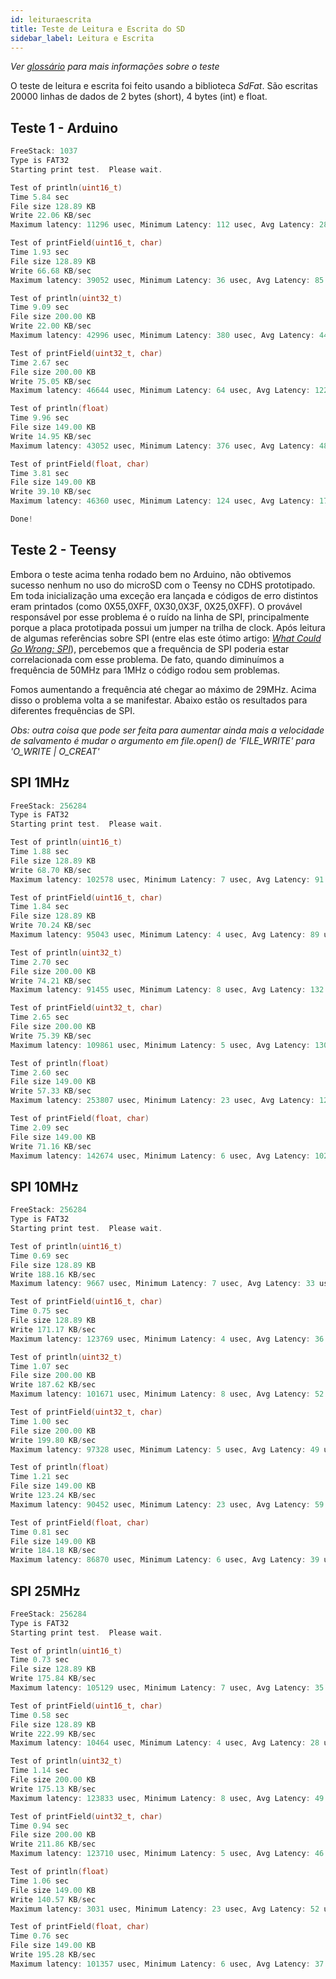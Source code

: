 ```yaml
---
id: leituraescrita
title: Teste de Leitura e Escrita do SD
sidebar_label: Leitura e Escrita
---
```


*Ver [glossário](/documentation/docs/glossario/testes/leituraescrita) para mais informações sobre o teste*

O teste de leitura e escrita foi feito usando a biblioteca *SdFat*. São escritas 20000 linhas de dados de 2 bytes (short), 4 bytes (int) e float. 

## Teste 1 - Arduino
```cpp
FreeStack: 1037
Type is FAT32
Starting print test.  Please wait.

Test of println(uint16_t)
Time 5.84 sec
File size 128.89 KB
Write 22.06 KB/sec
Maximum latency: 11296 usec, Minimum Latency: 112 usec, Avg Latency: 281 usec

Test of printField(uint16_t, char)
Time 1.93 sec
File size 128.89 KB
Write 66.68 KB/sec
Maximum latency: 39052 usec, Minimum Latency: 36 usec, Avg Latency: 85 usec

Test of println(uint32_t)
Time 9.09 sec
File size 200.00 KB
Write 22.00 KB/sec
Maximum latency: 42996 usec, Minimum Latency: 380 usec, Avg Latency: 443 usec

Test of printField(uint32_t, char)
Time 2.67 sec
File size 200.00 KB
Write 75.05 KB/sec
Maximum latency: 46644 usec, Minimum Latency: 64 usec, Avg Latency: 122 usec

Test of println(float)
Time 9.96 sec
File size 149.00 KB
Write 14.95 KB/sec
Maximum latency: 43052 usec, Minimum Latency: 376 usec, Avg Latency: 487 usec

Test of printField(float, char)
Time 3.81 sec
File size 149.00 KB
Write 39.10 KB/sec
Maximum latency: 46360 usec, Minimum Latency: 124 usec, Avg Latency: 179 usec

Done!
```

## Teste 2 - Teensy
Embora o teste acima tenha rodado bem no Arduino, não obtivemos sucesso nenhum no uso do microSD com o Teensy no CDHS prototipado. Em toda inicialização uma exceção era lançada e códigos de erro distintos eram printados (como 0X55,0XFF, 0X30,0X3F, 0X25,0XFF). O provável responsável por esse problema é o ruído na linha de SPI, principalmente porque a placa prototipada possui um jumper na trilha de clock. Após leitura de algumas referências sobre SPI (entre elas este ótimo artigo: *[What Could Go Wrong: SPI](https://hackaday.com/2016/07/01/what-could-go-wrong-spi/)*), percebemos que a frequência de SPI poderia estar correlacionada com esse problema. De fato, quando diminuímos a frequência de 50MHz para 1MHz o código rodou sem problemas. 

Fomos aumentando a frequência até chegar ao máximo de 29MHz. Acima disso o problema volta a se manifestar. Abaixo estão os resultados para diferentes frequências de SPI.

*Obs: outra coisa que pode ser feita para aumentar ainda mais a velocidade de salvamento é mudar o argumento em file.open() de 'FILE_WRITE' para 'O_WRITE | O_CREAT'*

## SPI 1MHz
```cpp
FreeStack: 256284
Type is FAT32
Starting print test.  Please wait.

Test of println(uint16_t)
Time 1.88 sec
File size 128.89 KB
Write 68.70 KB/sec
Maximum latency: 102578 usec, Minimum Latency: 7 usec, Avg Latency: 91 usec

Test of printField(uint16_t, char)
Time 1.84 sec
File size 128.89 KB
Write 70.24 KB/sec
Maximum latency: 95043 usec, Minimum Latency: 4 usec, Avg Latency: 89 usec

Test of println(uint32_t)
Time 2.70 sec
File size 200.00 KB
Write 74.21 KB/sec
Maximum latency: 91455 usec, Minimum Latency: 8 usec, Avg Latency: 132 usec

Test of printField(uint32_t, char)
Time 2.65 sec
File size 200.00 KB
Write 75.39 KB/sec
Maximum latency: 109861 usec, Minimum Latency: 5 usec, Avg Latency: 130 usec

Test of println(float)
Time 2.60 sec
File size 149.00 KB
Write 57.33 KB/sec
Maximum latency: 253807 usec, Minimum Latency: 23 usec, Avg Latency: 127 usec

Test of printField(float, char)
Time 2.09 sec
File size 149.00 KB
Write 71.16 KB/sec
Maximum latency: 142674 usec, Minimum Latency: 6 usec, Avg Latency: 102 usec
```

## SPI 10MHz
```cpp
FreeStack: 256284
Type is FAT32
Starting print test.  Please wait.

Test of println(uint16_t)
Time 0.69 sec
File size 128.89 KB
Write 188.16 KB/sec
Maximum latency: 9667 usec, Minimum Latency: 7 usec, Avg Latency: 33 usec

Test of printField(uint16_t, char)
Time 0.75 sec
File size 128.89 KB
Write 171.17 KB/sec
Maximum latency: 123769 usec, Minimum Latency: 4 usec, Avg Latency: 36 usec

Test of println(uint32_t)
Time 1.07 sec
File size 200.00 KB
Write 187.62 KB/sec
Maximum latency: 101671 usec, Minimum Latency: 8 usec, Avg Latency: 52 usec

Test of printField(uint32_t, char)
Time 1.00 sec
File size 200.00 KB
Write 199.80 KB/sec
Maximum latency: 97328 usec, Minimum Latency: 5 usec, Avg Latency: 49 usec

Test of println(float)
Time 1.21 sec
File size 149.00 KB
Write 123.24 KB/sec
Maximum latency: 90452 usec, Minimum Latency: 23 usec, Avg Latency: 59 usec

Test of printField(float, char)
Time 0.81 sec
File size 149.00 KB
Write 184.18 KB/sec
Maximum latency: 86870 usec, Minimum Latency: 6 usec, Avg Latency: 39 usec
```

## SPI 25MHz
```cpp
FreeStack: 256284
Type is FAT32
Starting print test.  Please wait.

Test of println(uint16_t)
Time 0.73 sec
File size 128.89 KB
Write 175.84 KB/sec
Maximum latency: 105129 usec, Minimum Latency: 7 usec, Avg Latency: 35 usec

Test of printField(uint16_t, char)
Time 0.58 sec
File size 128.89 KB
Write 222.99 KB/sec
Maximum latency: 10464 usec, Minimum Latency: 4 usec, Avg Latency: 28 usec

Test of println(uint32_t)
Time 1.14 sec
File size 200.00 KB
Write 175.13 KB/sec
Maximum latency: 123833 usec, Minimum Latency: 8 usec, Avg Latency: 49 usec

Test of printField(uint32_t, char)
Time 0.94 sec
File size 200.00 KB
Write 211.86 KB/sec
Maximum latency: 123710 usec, Minimum Latency: 5 usec, Avg Latency: 46 usec

Test of println(float)
Time 1.06 sec
File size 149.00 KB
Write 140.57 KB/sec
Maximum latency: 3031 usec, Minimum Latency: 23 usec, Avg Latency: 52 usec

Test of printField(float, char)
Time 0.76 sec
File size 149.00 KB
Write 195.28 KB/sec
Maximum latency: 101357 usec, Minimum Latency: 6 usec, Avg Latency: 37 usec
```

